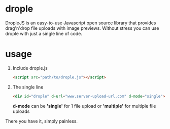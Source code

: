 # drople
DropleJS is an easy-to-use Javascript open source library that provides drag'n'drop file uploads with image previews.
Without stress you can use drople with just a single line of code.

# usage
<ol>
<li>Include drople.js</li>

```html
<script src="path/to/drople.js"></script>
```

<li>The single line</li>

```html
<div id="drople" d-url="www.server-upload-url.com" d-mode="single"></div>
```
  <strong>d-mode</strong> can be <strong>'single'</strong> for 1 file upload
  or <strong>'multiple'</strong> for multiple file uploads
</ol>


There you have it, simply painless.

